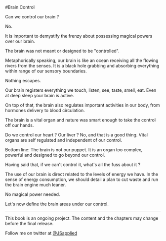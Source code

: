 #Brain Control

Can we control our brain ?

No.

It is important to demystify the frenzy about possessing magical powers over our brain. 

The brain was not meant or designed to be "controlled".

Metaphorically speaking, our brain is like an ocean receiving all the flowing rivers from the senses. It is a black hole grabbing and absorbing everything within range of our sensory boundaries. 

Nothing escapes.

Our brain registers everything we touch, listen, see, taste, smell, eat. Even at deep sleep your brain is active. 

On top of that, the brain also regulates important activities in our body, from hormones delivery to blood circulation.

The brain is a vital organ and nature was smart enough to take the control off our hands. 

Do we control our heart ? Our liver ? No, and that is a good thing. Vital organs are self regulated and independent of our control. 

Bottom line: The brain is not our puppet. It is an organ too complex, powerful and designed to go beyond our control.

Having said that, if we can't control it, what's all the fuss about it ?

The use of our brain is direct related to the levels of energy we have. In the sense of energy consumption, we should detail a plan to cut waste and run the brain engine much leaner. 

No magical power needed. 

Let's now define the brain areas under our control. 


***




This book is an ongoing project. The content and the chapters may change before the final release.

Follow me on twitter at [@JSapplied](https://twitter.com/JSapplied) 


